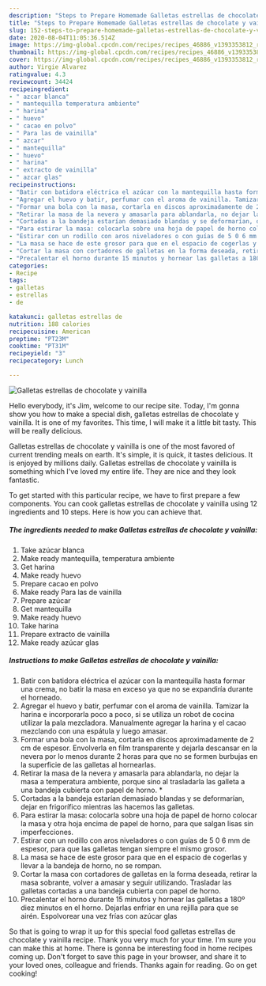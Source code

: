```yaml
---
description: "Steps to Prepare Homemade Galletas estrellas de chocolate y vainilla"
title: "Steps to Prepare Homemade Galletas estrellas de chocolate y vainilla"
slug: 152-steps-to-prepare-homemade-galletas-estrellas-de-chocolate-y-vainilla
date: 2020-08-04T11:05:36.514Z
image: https://img-global.cpcdn.com/recipes/recipes_46886_v1393353812_receta_foto_00046886/751x532cq70/galletas-estrellas-de-chocolate-y-vainilla-foto-principal.jpg
thumbnail: https://img-global.cpcdn.com/recipes/recipes_46886_v1393353812_receta_foto_00046886/751x532cq70/galletas-estrellas-de-chocolate-y-vainilla-foto-principal.jpg
cover: https://img-global.cpcdn.com/recipes/recipes_46886_v1393353812_receta_foto_00046886/751x532cq70/galletas-estrellas-de-chocolate-y-vainilla-foto-principal.jpg
author: Virgie Alvarez
ratingvalue: 4.3
reviewcount: 34424
recipeingredient:
- " azcar blanca"
- " mantequilla temperatura ambiente"
- " harina"
- " huevo"
- " cacao en polvo"
- " Para las de vainilla"
- " azcar"
- " mantequilla"
- " huevo"
- " harina"
- " extracto de vainilla"
- " azcar glas"
recipeinstructions:
- "Batir con batidora eléctrica el azúcar con la mantequilla hasta formar una crema, no batir la masa en exceso ya que no se expandiría durante el horneado."
- "Agregar el huevo y batir, perfumar con el aroma de vainilla. Tamizar la harina e incorporarla poco a poco, si se utiliza un robot de cocina utilizar la pala mezcladora. Manualmente agregar la harina y el cacao mezclando con una espátula y luego amasar."
- "Formar una bola con la masa, cortarla en discos aproximadamente de 2 cm de espesor. Envolverla en film transparente y dejarla descansar en la nevera por lo menos durante 2 horas para que no se formen burbujas en la superficie de las galletas al hornearlas."
- "Retirar la masa de la nevera y amasarla para ablandarla, no dejar la masa a temperatura ambiente, porque sino al trasladarla las galleta a una bandeja cubierta con papel de horno. *"
- "Cortadas a la bandeja estarían demasiado blandas y se deformarían, dejar en frigorífico mientras las hacemos las galletas."
- "Para estirar la masa: colocarla sobre una hoja de papel de horno colocar la masa y otra hoja encima de papel de horno, para que salgan lisas sin imperfecciones."
- "Estirar con un rodillo con aros niveladores o con guías de 5 0 6 mm de espesor, para que las galletas tengan siempre el mismo grosor."
- "La masa se hace de este grosor para que en el espacio de cogerlas y llevar a la bandeja de horno, no se rompan."
- "Cortar la masa con cortadores de galletas en la forma deseada, retirar la masa sobrante, volver a amasar y seguir utilizando. Trasladar las galletas cortadas a una bandeja cubierta con papel de horno."
- "Precalentar el horno durante 15 minutos y hornear las galletas a 180º diez minutos en el horno. Dejarlas enfriar en una rejilla para que se airén. Espolvorear una vez frías con azúcar glas"
categories:
- Recipe
tags:
- galletas
- estrellas
- de

katakunci: galletas estrellas de 
nutrition: 188 calories
recipecuisine: American
preptime: "PT23M"
cooktime: "PT31M"
recipeyield: "3"
recipecategory: Lunch

---
```



![Galletas estrellas de chocolate y vainilla](https://img-global.cpcdn.com/recipes/recipes_46886_v1393353812_receta_foto_00046886/751x532cq70/galletas-estrellas-de-chocolate-y-vainilla-foto-principal.jpg)

Hello everybody, it's Jim, welcome to our recipe site. Today, I'm gonna show you how to make a special dish, galletas estrellas de chocolate y vainilla. It is one of my favorites. This time, I will make it a little bit tasty. This will be really delicious.

Galletas estrellas de chocolate y vainilla is one of the most favored of current trending meals on earth. It's simple, it is quick, it tastes delicious. It is enjoyed by millions daily. Galletas estrellas de chocolate y vainilla is something which I've loved my entire life. They are nice and they look fantastic.




To get started with this particular recipe, we have to first prepare a few components. You can cook galletas estrellas de chocolate y vainilla using 12 ingredients and 10 steps. Here is how you can achieve that.

<!--inarticleads1-->

##### The ingredients needed to make Galletas estrellas de chocolate y vainilla:

1. Take  azúcar blanca
1. Make ready  mantequilla, temperatura ambiente
1. Get  harina
1. Make ready  huevo
1. Prepare  cacao en polvo
1. Make ready  Para las de vainilla
1. Prepare  azúcar
1. Get  mantequilla
1. Make ready  huevo
1. Take  harina
1. Prepare  extracto de vainilla
1. Make ready  azúcar glas




<!--inarticleads2-->

##### Instructions to make Galletas estrellas de chocolate y vainilla:

1. Batir con batidora eléctrica el azúcar con la mantequilla hasta formar una crema, no batir la masa en exceso ya que no se expandiría durante el horneado.
1. Agregar el huevo y batir, perfumar con el aroma de vainilla. Tamizar la harina e incorporarla poco a poco, si se utiliza un robot de cocina utilizar la pala mezcladora. Manualmente agregar la harina y el cacao mezclando con una espátula y luego amasar.
1. Formar una bola con la masa, cortarla en discos aproximadamente de 2 cm de espesor. Envolverla en film transparente y dejarla descansar en la nevera por lo menos durante 2 horas para que no se formen burbujas en la superficie de las galletas al hornearlas.
1. Retirar la masa de la nevera y amasarla para ablandarla, no dejar la masa a temperatura ambiente, porque sino al trasladarla las galleta a una bandeja cubierta con papel de horno. *
1. Cortadas a la bandeja estarían demasiado blandas y se deformarían, dejar en frigorífico mientras las hacemos las galletas.
1. Para estirar la masa: colocarla sobre una hoja de papel de horno colocar la masa y otra hoja encima de papel de horno, para que salgan lisas sin imperfecciones.
1. Estirar con un rodillo con aros niveladores o con guías de 5 0 6 mm de espesor, para que las galletas tengan siempre el mismo grosor.
1. La masa se hace de este grosor para que en el espacio de cogerlas y llevar a la bandeja de horno, no se rompan.
1. Cortar la masa con cortadores de galletas en la forma deseada, retirar la masa sobrante, volver a amasar y seguir utilizando. Trasladar las galletas cortadas a una bandeja cubierta con papel de horno.
1. Precalentar el horno durante 15 minutos y hornear las galletas a 180º diez minutos en el horno. Dejarlas enfriar en una rejilla para que se airén. Espolvorear una vez frías con azúcar glas




So that is going to wrap it up for this special food galletas estrellas de chocolate y vainilla recipe. Thank you very much for your time. I'm sure you can make this at home. There is gonna be interesting food in home recipes coming up. Don't forget to save this page in your browser, and share it to your loved ones, colleague and friends. Thanks again for reading. Go on get cooking!
